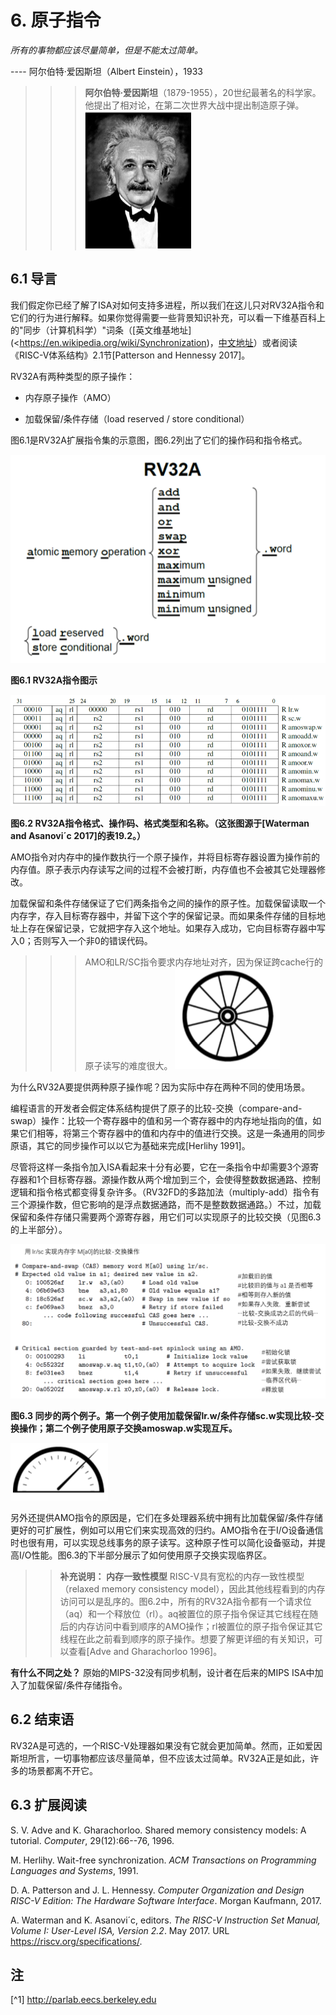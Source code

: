 # 6. 原子指令



*所有的事物都应该尽量简单，但是不能太过简单。*

---- 阿尔伯特·爱因斯坦（Albert Einstein），1933

>>>**阿尔伯特·爱因斯坦**（1879-1955），20世纪最著名的科学家。他提出了相对论，在第二次世界大战中提出制造原子弹。
>>>![](pics/Einstein.png)

## 6.1 导言

我们假定你已经了解了ISA对如何支持多进程，所以我们在这儿只对RV32A指令和它们的行为进行解释。如果你觉得需要一些背景知识补充，可以看一下维基百科上的"同步（计算机科学）"词条（[英文维基地址](<https://en.wikipedia.org/wiki/Synchronization)，[中文地址](https://zh.wikipedia.org/wiki/%E5%90%8C%E6%AD%A5)）或者阅读《RISC-V体系结构》2.1节\[Patterson and Hennessy 2017\]。

RV32A有两种类型的原子操作：

-   内存原子操作（AMO）

-   加载保留/条件存储（load reserved / store conditional）

图6.1是RV32A扩展指令集的示意图，图6.2列出了它们的操作码和指令格式。


![](pics/6.1.png)

**图6.1 RV32A指令图示**

![](pics/6.2.png)

**图6.2 RV32A指令格式、操作码、格式类型和名称。（这张图源于\[Waterman and Asanovi´c 2017\]的表19.2。）**

AMO指令对内存中的操作数执行一个原子操作，并将目标寄存器设置为操作前的内存值。原子表示内存读写之间的过程不会被打断，内存值也不会被其它处理器修改。

加载保留和条件存储保证了它们两条指令之间的操作的原子性。加载保留读取一个内存字，存入目标寄存器中，并留下这个字的保留记录。而如果条件存储的目标地址上存在保留记录，它就把字存入这个地址。如果存入成功，它向目标寄存器中写入0；否则写入一个非0的错误代码。

>>>AMO和LR/SC指令要求内存地址对齐，因为保证跨cache行的原子读写的难度很大。
>>>![](pics/icon2.png)

为什么RV32A要提供两种原子操作呢？因为实际中存在两种不同的使用场景。

编程语言的开发者会假定体系结构提供了原子的比较-交换（compare-and-swap）操作：比较一个寄存器中的值和另一个寄存器中的内存地址指向的值，如果它们相等，将第三个寄存器中的值和内存中的值进行交换。这是一条通用的同步原语，其它的同步操作可以以它为基础来完成\[Herlihy 1991\]。

尽管将这样一条指令加入ISA看起来十分有必要，它在一条指令中却需要3个源寄存器和1个目标寄存器。源操作数从两个增加到三个，会使得整数数据通路、控制逻辑和指令格式都变得复杂许多。（RV32FD的多路加法（multiply-add）指令有三个源操作数，但它影响的是浮点数据通路，而不是整数数据通路。）不过，加载保留和条件存储只需要两个源寄存器，用它们可以实现原子的比较交换（见图6.3的上半部分）。

![](pics/6.3.png)

**图6.3 同步的两个例子。第一个例子使用加载保留lr.w/条件存储sc.w实现比较-交换操作；第二个例子使用原子交换amoswap.w实现互斥。**

![](pics/icon3.png)

另外还提供AMO指令的原因是，它们在多处理器系统中拥有比加载保留/条件存储更好的可扩展性，例如可以用它们来实现高效的归约。AMO指令在于I/O设备通信时也很有用，可以实现总线事务的原子读写。这种原子性可以简化设备驱动，并提高I/O性能。图6.3的下半部分展示了如何使用原子交换实现临界区。

>>**补充说明： 内存一致性模型**
RISC-V具有宽松的内存一致性模型（relaxed memory consistency model），因此其他线程看到的内存访问可以是乱序的。图6.2中，所有的RV32A指令都有一个请求位（aq）和一个释放位（rl）。aq被置位的原子指令保证其它线程在随后的内存访问中看到顺序的AMO操作；rl被置位的原子指令保证其它线程在此之前看到顺序的原子操作。想要了解更详细的有关知识，可以查看[Adve and Gharachorloo 1996]。

**有什么不同之处？** 原始的MIPS-32没有同步机制，设计者在后来的MIPS ISA中加入了加载保留/条件存储指令。

## 6.2 结束语

RV32A是可选的，一个RISC-V处理器如果没有它就会更加简单。然而，正如爱因斯坦所言，一切事物都应该尽量简单，但不应该太过简单。RV32A正是如此，许多的场景都离不开它。

## 6.3 扩展阅读

S. V. Adve and K. Gharachorloo. Shared memory consistency models: A tutorial. *Computer*, 29(12):66--76, 1996.

M. Herlihy. Wait-free synchronization. *ACM Transactions on Programming Languages and Systems*, 1991.

D. A. Patterson and J. L. Hennessy. *Computer Organization and Design RISC-V Edition: The Hardware Software Interface*. Morgan Kaufmann, 2017.

A.  Waterman and K. Asanovi´c, editors. *The RISC-V Instruction Set Manual, Volume I: User-Level ISA, Version 2.2*. May 2017. URL https://riscv.org/specifications/.

## 注

[^1] http://parlab.eecs.berkeley.edu
